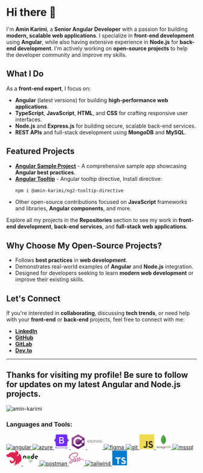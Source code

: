 # Hi there 👋
I'm **Amin Karimi**, a **Senior Angular Developer** with a passion for building **modern, scalable web applications**. I specialize in **front-end development** using **Angular**, while also having extensive experience in **Node.js** for **back-end development**. I'm actively working on **open-source projects** to help the developer community and improve my skills.

## What I Do
As a **front-end expert**, I focus on:
- **Angular** (latest versions) for building **high-performance web applications**.
- **TypeScript**, **JavaScript**, **HTML**, and **CSS** for crafting responsive user interfaces.
- **Node.js** and **Express.js** for building secure, scalable back-end services.
- **REST APIs** and full-stack development using **MongoDB** and **MySQL**.

## Featured Projects
- [**Angular Sample Project**](https://github.com/Amin-Karimi/angular-sample-small-project) - A comprehensive sample app showcasing **Angular best practices**.
- [**Angular Tooltip**](https://github.com/Amin-Karimi/ng2-tooltip-directive) - Angular tooltip directive, Install directive:
   ```bash
   npm i @amin-karimi/ng2-tooltip-directive
   ```
- Other open-source contributions focused on **JavaScript** frameworks and libraries, **Angular components**, and more.

Explore all my projects in the **Repositories** section to see my work in **front-end development**, **back-end services**, and **full-stack web applications**.

## Why Choose My Open-Source Projects?
- Follows **best practices** in **web development**.
- Demonstrates real-world examples of **Angular** and **Node.js** integration.
- Designed for developers seeking to learn **modern web development** or improve their existing skills.

## Let's Connect
If you're interested in **collaborating**, discussing **tech trends**, or need help with your **front-end** or **back-end** projects, feel free to connect with me:
- [**LinkedIn**](https://www.linkedin.com/in/amin-karimi-sis/)
- [**GitHub**](https://github.com/Amin-Karimi)
- [**GitLab**](https://gitlab.com/Amin-Karimi)
- [**Dev.to**](https://dev.to/aminkarimi_sis)

---
Thanks for visiting my profile! Be sure to follow for updates on my latest **Angular** and **Node.js** projects.
---
<p align="left"> <img src="https://komarev.com/ghpvc/?username=amin-karimi&label=Profile%20views&color=0e75b6&style=flat" alt="amin-karimi" /> </p>
<h3 align="left">Languages and Tools:</h3>
<p align="left"> <a href="https://angular.io" target="_blank" rel="noreferrer"> <img src="https://angular.io/assets/images/logos/angular/angular.svg" alt="angular" width="40" height="40"/> </a> <a href="https://azure.microsoft.com/en-in/" target="_blank" rel="noreferrer"> <img src="https://www.vectorlogo.zone/logos/microsoft_azure/microsoft_azure-icon.svg" alt="azure" width="40" height="40"/> </a> <a href="https://getbootstrap.com" target="_blank" rel="noreferrer"> <img src="https://raw.githubusercontent.com/devicons/devicon/master/icons/bootstrap/bootstrap-plain-wordmark.svg" alt="bootstrap" width="40" height="40"/> </a> <a href="https://www.w3schools.com/cs/" target="_blank" rel="noreferrer"> <img src="https://raw.githubusercontent.com/devicons/devicon/master/icons/csharp/csharp-original.svg" alt="csharp" width="40" height="40"/> </a> <a href="https://expressjs.com" target="_blank" rel="noreferrer"> <img src="https://raw.githubusercontent.com/devicons/devicon/master/icons/express/express-original-wordmark.svg" alt="express" width="40" height="40"/> </a> <a href="https://www.figma.com/" target="_blank" rel="noreferrer"> <img src="https://www.vectorlogo.zone/logos/figma/figma-icon.svg" alt="figma" width="40" height="40"/> </a> <a href="https://git-scm.com/" target="_blank" rel="noreferrer"> <img src="https://www.vectorlogo.zone/logos/git-scm/git-scm-icon.svg" alt="git" width="40" height="40"/> </a> <a href="https://developer.mozilla.org/en-US/docs/Web/JavaScript" target="_blank" rel="noreferrer"> <img src="https://raw.githubusercontent.com/devicons/devicon/master/icons/javascript/javascript-original.svg" alt="javascript" width="40" height="40"/> </a> <a href="https://www.mongodb.com/" target="_blank" rel="noreferrer"> <img src="https://raw.githubusercontent.com/devicons/devicon/master/icons/mongodb/mongodb-original-wordmark.svg" alt="mongodb" width="40" height="40"/> </a> <a href="https://www.microsoft.com/en-us/sql-server" target="_blank" rel="noreferrer"> <img src="https://www.svgrepo.com/show/303229/microsoft-sql-server-logo.svg" alt="mssql" width="40" height="40"/> </a> <a href="https://nestjs.com/" target="_blank" rel="noreferrer"> <img src="https://raw.githubusercontent.com/devicons/devicon/master/icons/nestjs/nestjs-plain.svg" alt="nestjs" width="40" height="40"/> </a> <a href="https://nodejs.org" target="_blank" rel="noreferrer"> <img src="https://raw.githubusercontent.com/devicons/devicon/master/icons/nodejs/nodejs-original-wordmark.svg" alt="nodejs" width="40" height="40"/> </a> <a href="https://postman.com" target="_blank" rel="noreferrer"> <img src="https://www.vectorlogo.zone/logos/getpostman/getpostman-icon.svg" alt="postman" width="40" height="40"/> </a> <a href="https://sass-lang.com" target="_blank" rel="noreferrer"> <img src="https://raw.githubusercontent.com/devicons/devicon/master/icons/sass/sass-original.svg" alt="sass" width="40" height="40"/> </a> <a href="https://tailwindcss.com/" target="_blank" rel="noreferrer"> <img src="https://www.vectorlogo.zone/logos/tailwindcss/tailwindcss-icon.svg" alt="tailwind" width="40" height="40"/> </a> <a href="https://www.typescriptlang.org/" target="_blank" rel="noreferrer"> <img src="https://raw.githubusercontent.com/devicons/devicon/master/icons/typescript/typescript-original.svg" alt="typescript" width="40" height="40"/> </a> </p>
